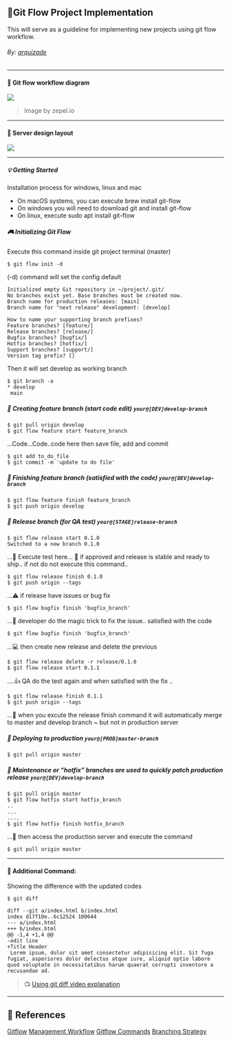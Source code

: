 ## :speech_balloon:Git Flow Project Implementation
This will serve as a guideline for implementing new projects using git flow workflow. 

###### By: [arquizade](https://github.com/arquizade")
-------------
#### :bookmark: Git flow workflow diagram

![](https://zepel.io/blog/content/images/2020/05/GitFlow-git-workflow-2.png)

> Image by zepel.io
-------------
#### :bookmark: Server design layout
![](https://docs.google.com/drawings/d/e/2PACX-1vTl0_x8AEl95GC7XEAX8oejkpo6zuJ-XcwmBEeabKvq8ZqRllFCm0pPNyop52iQSg1Iy1DaJlcFeyMd/pub?w=1440&h=1080)

-------------

##### :bulb: Getting Started
Installation process for windows, linux and mac
- On macOS systems, you can execute brew install git-flow
- On windows you will need to download git and install git-flow
- On linux, execute sudo apt install git-flow

##### :video_game: Initializing Git Flow
Execute this command inside git project terminal (master)
```
$ git flow init -d
```
(-d) command will set the config default
```
Initialized empty Git repository in ~/project/.git/
No branches exist yet. Base branches must be created now.
Branch name for production releases: [main]
Branch name for "next release" development: [develop]

How to name your supporting branch prefixes?
Feature branches? [feature/]
Release branches? [release/]
Bugfix branches? [bugfix/]
Hotfix branches? [hotfix/]
Support branches? [support/]
Version tag prefix? []
```
Then it will set develop as working branch
```
$ git branch -a
* develop
 main
```

##### :pushpin: Creating feature branch (start code edit) `your@[DEV]develop-branch`

```
$ git pull origin develop
$ git flow feature start feature_branch
```
...Code...Code..code here then save file, add and commit
```
$ git add to_do_file
$ git commit -m 'update to do file'
```
##### :pushpin: Finishing feature branch (satisfied with the code) `your@[DEV]develop-branch`
```
$ git flow feature finish feature_branch
$ git push origin develop
```

##### :pushpin: Release branch (for QA test) `your@[STAGE]release-branch`
```
$ git flow release start 0.1.0
Switched to a new branch 0.1.0
```
...:memo: Execute test here... :ship: if approved and release is stable and ready to ship.. if not do not execute this command..

```
$ git flow release finish 0.1.0
$ git push origin --tags
```

...:warning: if release have issues or bug fix
```
$ git flow bugfix finish 'bugfix_branch'
```
...:crystal_ball: developer do the magic trick to fix the issue.. satisfied with the code
```
$ git flow bugfix finish 'bugfix_branch'
```
...:computer: then create new release and delete the previous
```
$ git flow release delete -r release/0.1.0
$ git flow release start 0.1.1
```
....:thumbsup: QA do the test again and when satisfied with the fix ..
```
$ git flow release finish 0.1.1
$ git push origin --tags
```
...:checkered_flag: when you excute the release finish command it will automatically merge to master and develop branch ~ but not in production server

##### :pushpin: Deploying to production `your@[PROD]master-branch`
```
$ git pull origin master
```

##### :pushpin: Maintenance or “hotfix” branches are used to quickly patch production release `your@[DEV]develop-branch`
```
$ git pull origin master
$ git flow hotfix start hotfix_branch
..
...
....
$ git flow hotfix finish hotfix_branch
```
...:wrench: then access the production server and execute the command
```
$ git pull origin master
```
-------------
#### :paperclip: Additional Command:
Showing the difference with the updated codes
```
$ git diff
```

```git
diff --git a/index.html b/index.html
index d17f10e..6c12524 100644
--- a/index.html
+++ b/index.html
@@ -1,4 +1,4 @@
-edit line
+Title Header
 Lorem ipsum, dolor sit amet consectetur adipisicing elit. Sit fuga fugiat, asperiores dolor delectus atque iure, aliquid optio labore quod voluptate in necessitatibus harum quaerat corrupti inventore a recusandae ad.
```
> :tv: [Using git diff video explanation](https://www.youtube.com/watch?v=RophmTcbf8o)
-------------
## :book: References
[Gitflow](https://git.logikum.hu/flow "Git Flow's Documentation")
[Management Workflow](https://rubygarage.org/blog/git-and-release-management-workflow "A Step-by-Step Guide Git-Flow")
[Gitflow Commands](https://www.atlassian.com/git/tutorials/comparing-workflows/gitflow-workflow "Tutorials gitflow workflow")
[Branching Strategy](https://zepel.io/blog/5-git-workflows-to-improve-development/ "Improve your development process")